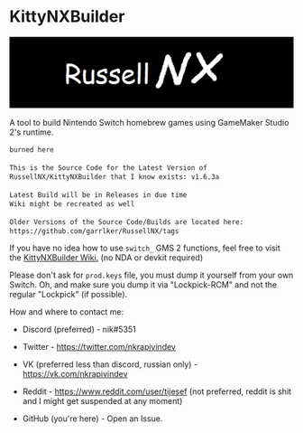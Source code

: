 # KittyNXBuilder

![Banner](https://github.com/burnedpopcorn/RussellNX-REUPLOAD/blob/main/banner.png)

A tool to build Nintendo Switch homebrew games using GameMaker Studio 2's runtime.

```
burned here

This is the Source Code for the Latest Version of 
RussellNX/KittyNXBuilder that I know exists: v1.6.3a

Latest Build will be in Releases in due time
Wiki might be recreated as well

Older Versions of the Source Code/Builds are located here: https://github.com/garrlker/RussellNX/tags
```

If you have no idea how to use `switch_` GMS 2 functions, feel free to visit the [KittyNXBuilder Wiki.](https://github.com/burnedpopcorn/RussellNX-REUPLOAD/wiki) (no NDA or devkit required)

Please don't ask for `prod.keys` file, you must dump it yourself from your own Switch. Oh, and make sure you dump it via "Lockpick-RCM" and not the regular "Lockpick" (if possible).

How and where to contact me:

- Discord (preferred) - nik#5351

- Twitter - https://twitter.com/nkrapivindev

- VK (preferred less than discord, russian only) - https://vk.com/nkrapivindev

- Reddit - https://www.reddit.com/user/tijesef
(not preferred, reddit is shit and I might get suspended at any moment)

- GitHub (you're here) - Open an Issue.
